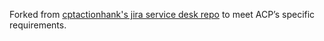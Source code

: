 Forked from [cptactionhank's jira service desk repo](https://github.com/cptactionhank/docker-atlassian-jira-service-desk/tree/2241ee298e50db7ca4091a8a367dc26cc6a1aa78) to meet ACP’s specific requirements.
